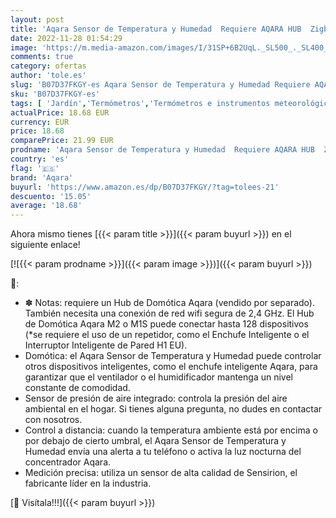 ```yaml
---
layout: post
title: 'Aqara Sensor de Temperatura y Humedad  Requiere AQARA HUB  Zigbee  para Control a Distancia y Domótica  Termómetro Higrómetro Inalámbrico  Compatible con Apple HomeKit  Alexa  Funciona con IFTTT'
date: 2022-11-28 01:54:29
image: 'https://m.media-amazon.com/images/I/31SP+6B2UqL._SL500_._SL400_.jpg'
comments: true
category: ofertas
author: 'tole.es'
slug: 'B07D37FKGY-es Aqara Sensor de Temperatura y Humedad Requiere AQARA HUB...'
sku: 'B07D37FKGY-es'
tags: [ 'Jardín','Termómetros','Termómetros e instrumentos meteorológicos','alexa','aqara','domótica','ifttt','🇪🇸', ]
actualPrice: 18.68 EUR
currency: EUR
price: 18.68
comparePrice: 21.99 EUR
prodname: 'Aqara Sensor de Temperatura y Humedad  Requiere AQARA HUB  Zigbee  para Control a Distancia y Domótica  Termómetro Higrómetro Inalámbrico  Compatible con Apple HomeKit  Alexa  Funciona con IFTTT'
country: 'es'
flag: '🇪🇸'
brand: 'Aqara'
buyurl: 'https://www.amazon.es/dp/B07D37FKGY/?tag=tolees-21'
descuento: '15.05'
average: '18.68'
---
```


Ahora mismo tienes [{{< param title >}}]({{< param buyurl >}}) en el siguiente enlace!

[![{{< param prodname >}}]({{< param image >}})]({{< param buyurl >}})

🔎:

- ✽ Notas: requiere un Hub de Domótica Aqara (vendido por separado). También necesita una conexión de red wifi segura de 2,4 GHz. El Hub de Domótica Aqara M2 o M1S puede conectar hasta 128 dispositivos (*se requiere el uso de un repetidor, como el Enchufe Inteligente o el Interruptor Inteligente de Pared H1 EU).
- Domótica: el Aqara Sensor de Temperatura y Humedad puede controlar otros dispositivos inteligentes, como el enchufe inteligente Aqara, para garantizar que el ventilador o el humidificador mantenga un nivel constante de comodidad.
- Sensor de presión de aire integrado: controla la presión del aire ambiental en el hogar. Si tienes alguna pregunta, no dudes en contactar con nosotros.
- Control a distancia: cuando la temperatura ambiente está por encima o por debajo de cierto umbral, el Aqara Sensor de Temperatura y Humedad envía una alerta a tu teléfono o activa la luz nocturna del concentrador Aqara.
- Medición precisa: utiliza un sensor de alta calidad de Sensirion, el fabricante líder en la industria.

[🛒 Visítala!!!]({{< param buyurl >}})
